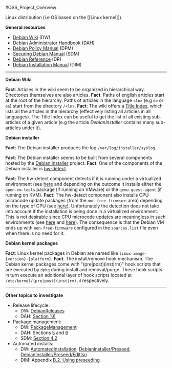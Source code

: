 #OSS_Project_Overview

Linux distribution (i.e OS based on the [[Linux kernel]]).

**General resources**

- [Debian Wiki](https://wiki.debian.org/) (DW)
- [Debian Administrator Handbook](https://www.debian.org/doc/manuals/debian-handbook/index.en.html) (DAH)
- [Debian Policy Manual](https://www.debian.org/doc/debian-policy/) (DPM)
- [Securing Debian Manual](https://www.debian.org/doc/manuals/securing-debian-manual/index.en.html) (SDM)
- [Debian Reference](https://www.debian.org/doc/manuals/debian-reference/) (DR)
- [Debian Installation Manual](https://www.debian.org/releases/stable/installmanual.en.html) (DIM)

---

**Debian Wiki**

**Fact**: Articles in the wiki seem to be organized in hierarchical way. Directories themselves are also articles.
**Fact**: Paths of english articles start at the root of the hierarchy. Paths of articles in the language `<ln>` (e.g `de` or `es`) start from the directory `/<ln>`.
**Fact**: The wiki offers a [Title Index](https://wiki.debian.org/TitleIndex), which lists all the articles in the hierarchy (effectively listing all articles in all languages). The Title Index can be useful to get the list of all existing sub-articles of a given article (e.g the article _DebianInstaller_ contains many sub-articles under it).

**Debian installer**

**Fact**: The Debian installer produces the log `/var/log/installer/syslog`.

**Fact**: The Debian installer seems to be built from several components hosted by the [Debian Installer](https://salsa.debian.org/installer-team) project.
**Fact**: One of the components of the Debian installer is [hw-detect](https://salsa.debian.org/installer-team/hw-detect).

**Fact**: The hw-detect component detects if it is running under a virtualized environment (see [here](https://salsa.debian.org/installer-team/hw-detect/-/blob/master/hw-detect.finish-install.d/08hw-detect) and depending on the outcome it installs either the `open-vm-tools` package (if running on VMware) or the `qemu-guest-agent` (if running on KVM).
**Fact**: The hw-detect component also installs CPU microcode update packages (from the `non-free-firmware` area) depending on the type of CPU (see [here](https://salsa.debian.org/installer-team/hw-detect/-/blob/master/hw-detect.post-base-installer.d/50install-firmware)). Unfortunately the detection does not take into account if the installation is being done in a virtualized environment. This is not desirable since CPU microcode updates are meaningless in such environments (see [here](https://serverfault.com/questions/895294/are-cpu-microcode-updates-always-ignored-by-hypervisors) and [here](https://unix.stackexchange.com/questions/572754/do-i-need-cpu-or-any-microcode-in-a-qemu-kvm-virtual-machine)). The consequence is that the Debian VM ends up with `non-free-firmware` configured in the `sources.list` file even when there is no need for it.

**Debian kernel packages**

**Fact**: Linux kernel packages in Debian are named like `linux-image-{version}-{platform}`.
**Fact**: The install/remove hook mechanism.
The Debian kernel packages come with "(pre|post)(inst|rm)" hook scripts that are executed by `dpkg` during install and removal/purge. These hook scripts in turn execute an additional layer of hook scripts located at `/etc/kernel/(pre|post)(inst|rm).d` respectively.

---

**Other topics to investigate**

- Release lifecycle:
	- DW: [DebianReleases](https://wiki.debian.org/DebianReleases)
	- DAH: [Section 1.6](https://www.debian.org/doc/manuals/debian-handbook/sect.release-lifecycle.en.html)
- Package management:
	- DW: [PackageManagement](https://wiki.debian.org/PackageManagement)
	- DAH: Sections [5](https://www.debian.org/doc/manuals/debian-handbook/packaging-system.en.html) and [6](https://www.debian.org/doc/manuals/debian-handbook/apt.en.html)
	- SDM: [Section 4.2](https://www.debian.org/doc/manuals/securing-debian-manual/security-update.en.html)
- Automated installs:
	- DW: [AutomatedInstallation](https://wiki.debian.org/AutomatedInstallation), [DebianInstaller/Preseed](https://wiki.debian.org/DebianInstaller/Preseed), [DebianInstaller/Preseed/EditIso](https://wiki.debian.org/DebianInstaller/Preseed/EditIso)
	- DIM: Appendix [B.2. Using preseeding](https://www.debian.org/releases/stable/amd64/apbs02.en.html)